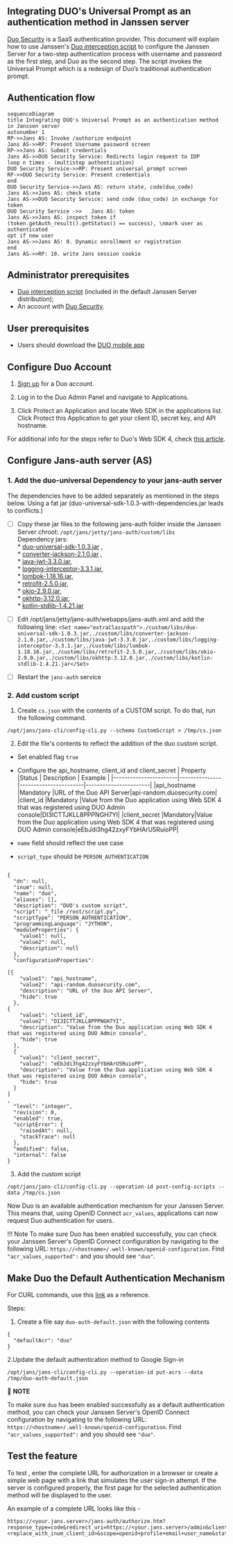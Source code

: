 

## Integrating DUO's Universal Prompt as an authentication method in Janssen server

[Duo Security](https://duosecurity.com) is a SaaS authentication provider. This document will explain how to use Janssen's [Duo interception script](https://github.com/JanssenProject/jans/blob/replace-janssen-version/docs/script-catalog/person_authentication/duo-external-authenticator/DuoExternalAuthenticator.py) to configure the Janssen Server for a two-step authentication process with username and password as the first step, and Duo as the second step. The script invokes the Universal Prompt which is a redesign of Duo’s traditional authentication prompt. 

## Authentication flow
```mermaid 
sequenceDiagram
title Integrating DUO's Universal Prompt as an authentication method in Janssen server
autonumber 1
RP->>Jans AS: Invoke /authorize endpoint
Jans AS->>RP: Present Username password screen
RP->>Jans AS: Submit credentials
Jans AS->>DUO Security Service: Redirects login request to IDP
loop n times - (multistep authentication)
DUO Security Service->>RP: Present universal prompt screen
RP->>DUO Security Service: Present credentials
end
DUO Security Service->>Jans AS: return state, code(duo_code)
Jans AS->>Jans AS: check state
Jans AS->>DUO Security Service: send code (duo_code) in exchange for token
DUO Security Service ->>   Jans AS: token
Jans AS->>Jans AS: inspect token if (token.getAuth_result().getStatus() == success), \nmark user as authenticated
opt if new user
Jans AS->>Jans AS: 9. Dynamic enrollment or registration
end
Jans AS->>RP: 10. write Jans session cookie
```

## Administrator prerequisites
- [Duo interception script](https://github.com/JanssenProject/jans/blob/replace-janssen-version/docs/script-catalog/person_authentication/duo-external-authenticator/DuoExternalAuthenticator.py) (included in the default Janssen Server distribution);
- An account with [Duo Security](https://duo.com/).   

## User prerequisites
- Users should download the [DUO mobile app](https://duo.com/product/multi-factor-authentication-mfa/duo-mobile-app)

## Configure Duo Account

1. [Sign up](https://duo.com/) for a Duo account.

2. Log in to the Duo Admin Panel and navigate to Applications.

3. Click Protect an Application and locate Web SDK in the applications list. Click Protect this Application to get your client ID, secret key, and API hostname.

For additional info for the steps refer to Duo's Web SDK 4, check [this article](https://duo.com/docs/duoweb-v4). 

## Configure Jans-auth server (AS)
### 1. Add the duo-universal Dependency to your jans-auth server
The dependencies have to be added separately as mentioned in the steps below. Using a fat jar (duo-universal-sdk-1.0.3-with-dependencies.jar leads to conflicts.)

 - [ ] Copy these jar files to the following jans-auth folder inside the Janssen Server chroot: `/opt/jans/jetty/jans-auth/custom/libs`
<br/>Dependency jars: 
		<br/>* [duo-universal-sdk-1.0.3.jar](https://repo1.maven.org/maven2/com/duosecurity/duo-universal-sdk/1.0.3/duo-universal-sdk-1.0.3.jar) ,
                <br/>* [converter-jackson-2.1.0.jar](https://repo1.maven.org/maven2/com/squareup/retrofit2/converter-jackson/2.1.0/converter-jackson-2.1.0.jar) ,
                <br/>* [java-jwt-3.3.0.jar](https://repo1.maven.org/maven2/com/auth0/java-jwt/3.3.0/java-jwt-3.3.0.jar),
                <br/>* [logging-interceptor-3.3.1.jar](https://repo1.maven.org/maven2/com/squareup/okhttp3/logging-interceptor/3.3.1/logging-interceptor-3.3.1.jar),
                <br/>* [lombok-1.18.16.jar](https://repo1.maven.org/maven2/org/projectlombok/lombok/1.18.16/lombok-1.18.16.jar),
                <br/>* [retrofit-2.5.0.jar](https://repo1.maven.org/maven2/com/squareup/retrofit2/retrofit/2.5.0/retrofit-2.5.0.jar),
                <br/>* [okio-2.9.0.jar](https://repo1.maven.org/maven2/com/squareup/okio/okio/2.9.0/okio-2.9.0.jar),
                <br/>* [okhttp-3.12.0.jar](https://repo1.maven.org/maven2/com/squareup/okhttp3/okhttp/3.12.0/okhttp-3.12.0.jar),
                <br/>* [kotlin-stdlib-1.4.21.jar](https://repo1.maven.org/maven2/org/jetbrains/kotlin/kotlin-stdlib/1.4.21/kotlin-stdlib-1.4.21.jar)	 
 - [ ] Edit /opt/jans/jetty/jans-auth/webapps/jans-auth.xml and add the following line:
`<Set name="extraClasspath">./custom/libs/duo-universal-sdk-1.0.3.jar,./custom/libs/converter-jackson-2.1.0.jar,./custom/libs/java-jwt-3.3.0.jar,./custom/libs/logging-interceptor-3.3.1.jar,./custom/libs/lombok-1.18.16.jar,./custom/libs/retrofit-2.5.0.jar,./custom/libs/okio-2.9.0.jar,./custom/libs/okhttp-3.12.0.jar,./custom/libs/kotlin-stdlib-1.4.21.jar</Set>`
 - [ ] Restart the `jans-auth` service


### 2. Add custom script

1. Create `cs.json` with the contents of a CUSTOM script. To do that, run the following command.
```
/opt/jans/jans-cli/config-cli.py --schema CustomScript > /tmp/cs.json
```
2. Edit the file's contents to reflect the addition of the duo custom script. 
 *  Set enabled flag `true`
 *  Configure the api_hostname, client_id and client_secret
     |	Property	|Status		|	Description	|	Example		|
     |-----------------------|---------------|-----------------------|-----------------------|
     |api_hostname		|Mandatory     |URL of the Duo API Server|api-random.duosecurity.com|
     |client_id		|Mandatory    |Value from the Duo application using Web SDK 4 that was registered using DUO Admin console|DI3ICTTJKLL8PPPNGH7YI|
     |client_secret	|Mandatory|Value from the Duo application using Web SDK 4 that was registered using DUO Admin console|eEbJdi3hg42zxyFYbHArU5RuioPP|   
   
  *  `name` field should reflect the use case
  *  `script_type` should be `PERSON_AUTHENTICATION`

```

{
  "dn": null,
  "inum": null,
  "name": "duo",
  "aliases": [],
  "description": "DUO's custom script",
  "script": "_file /root/script.py",
  "scriptType": "PERSON_AUTHENTICATION",
  "programmingLanguage": "JYTHON",
  "moduleProperties": {
    "value1": null,
    "value2": null,
    "description": null
  },
  "configurationProperties": 

[{
  	"value1": "api_hostname",
  	"value2": "api-random.duosecurity.com",
  	"description": "URL of the Duo API Server",
  	"hide": true
  },
{
  	"value1": "client_id",
  	"value2": "DI3ICTTJKLL8PPPNGH7YI",
  	"description": "Value from the Duo application using Web SDK 4 that was registered using DUO Admin console",
  	"hide": true
  },
  {
  	"value1": "client_secret",
  	"value2": "eEbJdi3hg42zxyFYbHArU5RuioPP",
  	"description": "Value from the Duo application using Web SDK 4 that was registered using DUO Admin console",
  	"hide": true
  }
]
,
  "level": "integer",
  "revision": 0,
  "enabled": true,
  "scriptError": {
    "raisedAt": null,
    "stackTrace": null
  },
  "modified": false,
  "internal": false
}
```
3. Add the custom script 
```
/opt/jans/jans-cli/config-cli.py --operation-id post-config-scripts --data /tmp/cs.json
```

Now Duo is an available authentication mechanism for your Janssen Server. This means that, using OpenID Connect `acr_values`, applications can now request Duo authentication for users. 

!!! Note 
    To make sure Duo has been enabled successfully, you can check your Janssen Server's OpenID Connect configuration by navigating to the following URL: `https://<hostname>/.well-known/openid-configuration`. Find `"acr_values_supported":` and you should see `"duo"`. 

## Make Duo the Default Authentication Mechanism
For CURL commands, use this [link](https://github.com/JanssenProject/jans/blob/replace-janssen-version/docs/admin/config-guide/curl.md#2-enable-an-authentication-script) as a reference.

Steps:
1. Create a file say `duo-auth-default.json` with the following contents
```
{
  "defaultAcr": "duo"
}
```
2.Update the default authentication method to Google Sign-in
```
/opt/jans/jans-cli/config-cli.py --operation-id put-acrs --data /tmp/duo-auth-default.json
```
:memo: **NOTE**

To make sure `duo` has been enabled successfully as a default authentication method, you can check your Janssen Server's OpenID Connect configuration by navigating to the following URL: `https://<hostname>/.well-known/openid-configuration`. Find `"acr_values_supported":` and you should see `"duo"`. 

## Test the feature 
To test , enter the complete URL for authorization in a browser or create a simple web page with a link that simulates the user sign-in attempt. If the server is configured properly, the first page for the selected authentication method will be displayed to the user.

An example of a complete URL looks like this -
```
https://<your.jans.server>/jans-auth/authorize.htm?response_type=code&redirect_uri=https://<your.jans.server>/admin&client_id=<replace_with_inum_client_id>&scope=openid+profile+email+user_name&state=faad2cdjfdddjfkdf&nonce=dajdffdfsdcfff
```

